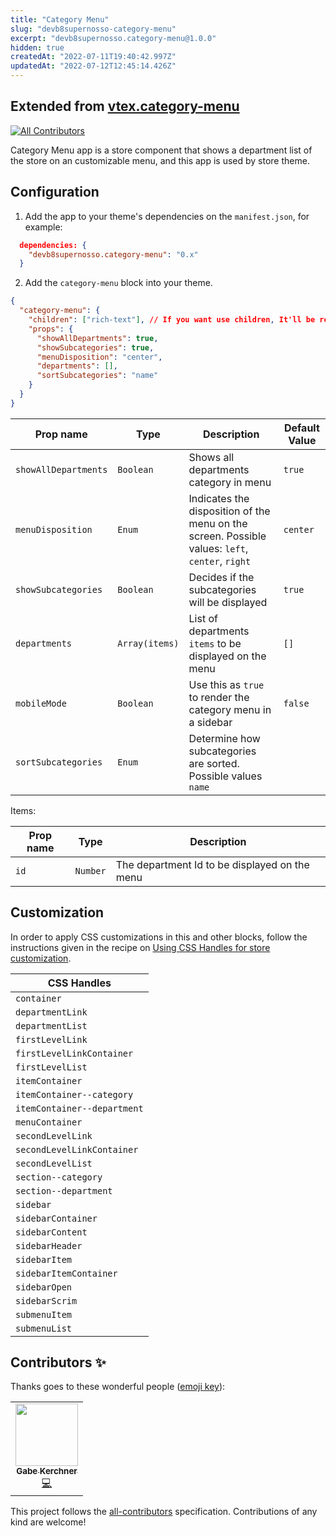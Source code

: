 ```yaml
---
title: "Category Menu"
slug: "devb8supernosso-category-menu"
excerpt: "devb8supernosso.category-menu@1.0.0"
hidden: true
createdAt: "2022-07-11T19:40:42.997Z"
updatedAt: "2022-07-12T12:45:14.426Z"
---
```

## Extended from [vtex.category-menu](https://github.com/vtex-apps/category-menu)

<!-- ALL-CONTRIBUTORS-BADGE:START - Do not remove or modify this section -->
[![All Contributors](https://img.shields.io/badge/all_contributors-1-orange.svg?style=flat-square)](#contributors-)
<!-- ALL-CONTRIBUTORS-BADGE:END -->

Category Menu app is a store component that shows a department list of the store on an customizable menu, and this app is used by store theme.

## Configuration

1. Add the app to your theme's dependencies on the `manifest.json`, for example:

```json
  dependencies: {
    "devb8supernosso.category-menu": "0.x"
  }
```

2. Add the `category-menu` block into your theme.

```json
{
  "category-menu": {
    "children": ["rich-text"], // If you want use children, It'll be rendered inside the modal
    "props": {
      "showAllDepartments": true,
      "showSubcategories": true,
      "menuDisposition": "center",
      "departments": [],
      "sortSubcategories": "name"
    }
  }
}
```

| Prop name            | Type           | Description                                                                                     | Default Value |
| -------------------- | -------------- | ----------------------------------------------------------------------------------------------- | ------------- |
| `showAllDepartments` | `Boolean`      | Shows all departments category in menu                                                          | `true`        |
| `menuDisposition`    | `Enum`         | Indicates the disposition of the menu on the screen. Possible values: `left`, `center`, `right` | `center`      |
| `showSubcategories`  | `Boolean`      | Decides if the subcategories will be displayed                                                  | `true`        |
| `departments`        | `Array(items)` | List of departments `items` to be displayed on the menu                                         | `[]`          |
| `mobileMode`         | `Boolean`      | Use this as `true` to render the category menu in a sidebar                                     | `false`       |
| `sortSubcategories`  | `Enum`         | Determine how subcategories are sorted. Possible values `name`                                  |               |

Items:

| Prop name | Type     | Description                                   |
| --------- | -------- | --------------------------------------------- |
| `id`      | `Number` | The department Id to be displayed on the menu |

## Customization

In order to apply CSS customizations in this and other blocks, follow the instructions given in the recipe on [Using CSS Handles for store customization](https://vtex.io/docs/recipes/style/using-css-handles-for-store-customization).

| CSS Handles                 |
| --------------------------- |
| `container`                 |
| `departmentLink`            |
| `departmentList`            |
| `firstLevelLink`            |
| `firstLevelLinkContainer`   |
| `firstLevelList`            |
| `itemContainer`             |
| `itemContainer--category`   |
| `itemContainer--department` |
| `menuContainer`             |
| `secondLevelLink`           |
| `secondLevelLinkContainer`  |
| `secondLevelList`           |
| `section--category`         |
| `section--department`       |
| `sidebar`                   |
| `sidebarContainer`          |
| `sidebarContent`            |
| `sidebarHeader`             |
| `sidebarItem`               |
| `sidebarItemContainer`      |
| `sidebarOpen`               |
| `sidebarScrim`              |
| `submenuItem`               |
| `submenuList`               |

<!-- DOCS-IGNORE:start -->
## Contributors ✨

Thanks goes to these wonderful people ([emoji key](https://allcontributors.org/docs/en/emoji-key)):

<!-- ALL-CONTRIBUTORS-LIST:START - Do not remove or modify this section -->
<!-- prettier-ignore-start -->
<!-- markdownlint-disable -->
<table>
  <tr>
    <td align="center"><a href="https://github.com/gabekerchner"><img src="https://avatars.githubusercontent.com/u/89463285?v=4" width="100px;" alt=""/><br /><sub><b>Gabe Kerchner</b></sub></a><br /><a href="#" title="Code">💻</a></td>
  </tr>
</table>

<!-- markdownlint-restore -->
<!-- prettier-ignore-end -->

<!-- ALL-CONTRIBUTORS-LIST:END -->

This project follows the [all-contributors](https://github.com/all-contributors/all-contributors) specification. Contributions of any kind are welcome!
<!-- DOCS-IGNORE:end -->